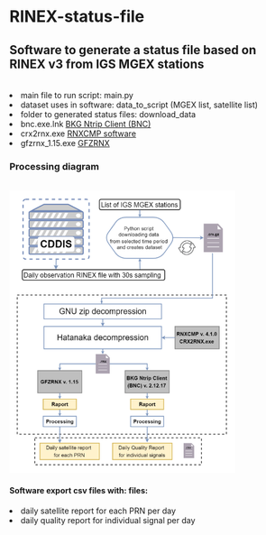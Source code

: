 # RINEX-status-file
<h2>Software to generate a status file based on RINEX v3 from IGS MGEX stations</h2><br>
<li>main file to run script: main.py </li>
<li>dataset uses in software: data_to_script (MGEX list, satellite list) </li>
<li>folder to generated status files: download_data</li>
<li>bnc.exe.lnk <a href="https://igs.bkg.bund.de/ntrip/bnc">BKG Ntrip Client (BNC)</a></li>
<li>crx2rnx.exe <a href="https://terras.gsi.go.jp/ja/crx2rnx.html">RNXCMP software</a></li>
<li>gfzrnx_1.15.exe <a href="https://dataservices.gfz-potsdam.de/panmetaworks/showshort.php?id=escidoc:1577894">GFZRNX</a></li>
<h3>Processing diagram</h3><br>
<img src="download_scheme.png" alt="download_scheme" width="400" height="500"><br>
<h4>Software export csv files with: files:</h4>
<li>daily satellite report for each PRN per day</li>
<li>daily quality report for individual signal per day</li>
